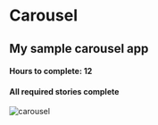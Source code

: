# Carousel

## My sample carousel app

#### Hours to complete: 12

#### All required stories complete

![carousel](http://i.imgur.com/szXtmXT.gif)
